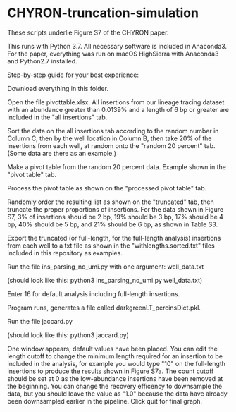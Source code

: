 # CHYRON-truncation-simulation
These scripts underlie Figure S7 of the CHYRON paper.

This runs with Python 3.7. All necessary software is included in Anaconda3. For the 
paper, everything was run on macOS HighSierra with Anaconda3 and Python2.7 installed.

Step-by-step guide for your best experience:

Download everything in this folder.

Open the file pivottable.xlsx. All insertions from our lineage tracing dataset with an
abundance greater than 0.0139% and a length of 6 bp or greater are included in the 
"all insertions" tab.

Sort the data on the all insertions tab according to the random number in Column C,
then by the well location in Column B, then take 20% of the insertions from each well,
at random onto the "random 20 percent" tab. (Some data are there as an example.)

Make a pivot table from the random 20 percent data. Example shown in the "pivot table"
tab.

Process the pivot table as shown on the "processed pivot table" tab.

Randomly order the resulting list as shown on the "truncated" tab, then truncate the 
proper proportions of insertions. For the data shown in Figure S7, 3% of insertions
should be 2 bp, 19% should be 3 bp, 17% should be 4 bp, 40% should be 5 bp, and 21%
should be 6 bp, as shown in Table S3.

Export the truncated (or full-length, for the full-length analysis) insertions from
each well to a txt file as shown in the "withlengths.sorted.txt" files included in
this repository as examples.

Run the file ins_parsing_no_umi.py with one argument: well_data.txt

(should look like this: python3 ins_parsing_no_umi.py well_data.txt)

Enter 16 for default analysis including full-length insertions.

Program runs, generates a file called darkgreenLT_percinsDict.pkl.

Run the file jaccard.py

(should look like this: python3 jaccard.py)

One window appears, default values have been placed. You can edit the length cutoff to change the minimum length required for an insertion to be included in the analysis, for example you would type "10" on the full-length insertions to produce the results shown in Figure S7a. The count cutoff should be set at 0 as the low-abundance insertions have been removed at the beginning. You can change the recovery efficency to downsample the data, but you should leave the value as "1.0" because the data have already been downsampled earlier in the pipeline. Click quit for final graph.
